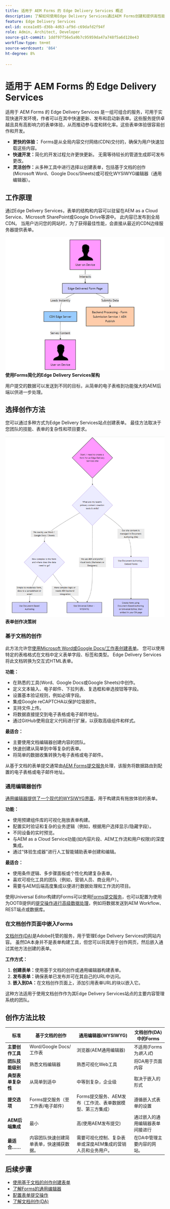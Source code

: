 ```yaml
---
title: 适用于 AEM Forms 的 Edge Delivery Services 概述
description: 了解如何使用Edge Delivery Services通过AEM Forms创建和提供高性能表单，从而实现快速开发和简化数据收集。
feature: Edge Delivery Services
exl-id: ecea1e05-d36b-4d63-af9d-c69dafd2f94f
role: Admin, Architect, Developer
source-git-commit: 1ddf97f56e5a9b7c95959da47a748f5a6d128e43
workflow-type: tm+mt
source-wordcount: '864'
ht-degree: 8%

---
```



# 适用于 AEM Forms 的 Edge Delivery Services 


适用于 AEM Forms 的 Edge Delivery Services 是一组可组合的服务，可用于实现快速开发环境，作者可以在其中快速更新、发布和启动新表单。这些服务提供卓越且具有高影响力的表单体验，从而推动参与度和转化率。这些表单体验很容易创作和开发。

* **更快的体验：** Forms是从全局内容交付网络(CDN)交付的，确保为用户快速加载这些内容。
* **快速开发：**&#x200B;简化的开发过程允许更快更新。 无需等待较长的管道生成即可发布更改。
* **灵活创作：**&#x200B;从多种工具中进行选择以创建表单，包括基于文档的创作(Microsoft Word、Google Docs/Sheets)或可视化WYSIWYG编辑器（通用编辑器）。

## 工作原理

通过Edge Delivery Services，表单的结构和内容可以驻留在AEM as a Cloud Service、Microsoft SharePoint或Google Drive等源中。 此内容已发布到全局CDN。 当用户访问您的网站时，为了获得最佳性能，会直接从最近的CDN边缘服务器提供表单。

![简化的架构图，其中显示了内容源、CDN和用户。](/help/forms/assets/eds-simplified-architecture.png)
**使用Forms简化的Edge Delivery Services架构**

用户提交的数据可以发送到不同的目标，从简单的电子表格到功能强大的AEM后端以供进一步处理。

## 选择创作方法

您可以通过多种方式为Edge Delivery Services站点创建表单。 最佳方法取决于您团队的技能、表单的复杂性和项目要求。

![帮助选择表单创作方法的决策树。](/help/forms/assets/eds-authoring-selection.png)
**表单创作决策树**

### 基于文档的创作

此方法允许您[使用Microsoft Word或Google Docs/工作表创建表单](/help/edge/docs/forms/create-forms.md)。 您可以使用特定的表格格式在文档中定义表单字段、标签和类型。 Edge Delivery Services将此文档转换为交互式HTML表单。

**功能：**

* 在熟悉的工具(Word、Google Docs或Google Sheets)中创作。
* 定义文本输入、电子邮件、下拉列表、复选框和单选按钮等字段。
* 设置基本验证规则，例如必填字段。
* 集成Google reCAPTCHA以保护垃圾邮件。
* 支持文件上传。
* 将数据直接提交到电子表格或电子邮件地址。
* 通过GitHub使用自定义代码进行扩展，以获取高级组件和样式。

**最适合：**

* 主要使用文档编辑器创建内容的团队。
* 快速创建从简单到中等复杂的表单。
* 将简单的数据收集转换为电子表格或电子邮件。

从基于文档的表单提交通常由[AEM Forms提交服务](/help/forms/forms-submission-service.md)处理，该服务将数据路由到配置的电子表格或电子邮件地址。

### 通用编辑器创作

[通用编辑器提供了一个现代的WYSIWYG界面](/help/edge/docs/forms/universal-editor/overview-universal-editor-for-edge-delivery-services-for-forms.md)，用于构建具有拖放体验的表单。

**功能：**

* 使用预建组件库的可视化拖放表单构建。
* 配置实时验证和复杂的业务逻辑（例如，根据用户选择显示/隐藏字段）。
* 不同设备的实时预览。
* 与AEM as a Cloud Service功能(如内容片段、AEM工作流和用户权限)的深度集成。
* 通过“体验生成器”进行人工智能辅助表单创建和编辑。

**最适合：**

* 使用条件逻辑、多步骤面板或个性化构建复杂表单。
* 喜欢可视化工具的团队（例如，营销人员、商业用户）。
* 需要与AEM后端高度集成以便进行数据处理和工作流的项目。

使用Universal Editor构建的Forms可以使用[Forms提交服务](/help/forms/forms-submission-service.md)，也可以配置为使用为OOTB提供的[提交操作进行高级数据处理](/help/edge/docs/forms/configure-submission-action-for-eds-forms.md)，例如将数据发送到AEM Workflow、REST端点或数据库。

### 在文档创作页面中嵌入Forms

[文档创作(DA)](https://www.aem.live/developer/da-tutorial)是Adobe托管的服务，用于管理Edge Delivery Services的网站内容。 虽然DA本身并不是表单构建工具，但您可以将其用于创作网页，然后嵌入通过其他方法创建的表单。

**工作方式：**

1. **创建表单：**&#x200B;使用基于文档的创作或通用编辑器构建表单。
2. **发布表单：**&#x200B;确保表单已发布并可在其自己的URL中访问。
3. **嵌入到DA：**&#x200B;在文档创作页面上，添加引用表单URL的块以嵌入它。

这种方法适用于使用文档创作作为其Edge Delivery Services站点的主要内容管理系统的团队。

## 创作方法比较

| 标准 | 基于文档的创作 | 通用编辑器(WYSIWYG) | 文档创作(DA)中的Forms |
|----------------------------------|---------------------------------------|-----------------------------------------|-------------------------------------------|
| **主要创作工具** | Word/Google Docs/工作表 | 浏览器(AEM通用编辑器) | 不适用(Forms为&#x200B;*嵌入式*) |
| **团队技能级别** | 熟悉文档编辑器 | 熟悉可视化Web工具 | 将DA用于页面内容 |
| **典型表单复杂性** | 从简单到适中 | 中等到复杂，企业级 | 取决于嵌入的形式 |
| **提交选项** | Forms提交服务（至工作表/电子邮件） | Forms提交服务、AEM发布（工作流、表单数据模型、第三方集成） | 遵循嵌入式表单的设置 |
| **AEM后端集成** | 最小 | 高(使用AEM发布提交) | 通过嵌入的通用编辑器表单间接进行 |
| **最适合……** | 内容团队快速创建简单表单，快速捕获数据。 | 需要可视化控制、复杂表单或深度AEM集成的营销人员和业务用户。 | 在DA中管理主要内容的网站。 |

<!-- 
## Detailed Feature Comparison

| **Capability**                        | **Universal Editor (WYSIWYG)** | **Document-based Authoring** | **Document Authoring (DA)** |
|-----------------------------------------|-------------------------------|-----------------------------|-----------------------------|
| **Unified Composition with Sites**    | ✅                            |                              | ✅ (with embedded forms)     |
| **Embedding Form Support**            | ✅                            | ✅                          | ✅ (embed from Universal Editor or Docs)   |
| **Rules (Dynamic Behavior)**          | Advanced rules editor with custom functions | Limited: Show/hide, compute value, custom functions | Depends on embedded form     |
| **Attachment Support**                | ✅                            | ℹ️ (Early Access)           | Depends on embedded form     |
| **CAPTCHA Support**                   | reCAPTCHA Enterprise          | reCAPTCHA Enterprise       | Depends on embedded form     |
| **Submission Features**               | REST, Email, FDM, Workflow, SharePoint, OneDrive, Azure Blob, Power Automate, Workfront Fusion (EA) | Only Spreadsheet            | Follows embedded form's setup |
| **Data Schema**                       | FDM, Custom                   | Custom                      | Based on embedded form       |
| **Pre-fill**                          | 💡 (via Wizard)               | ✅                          | Depends on embedded form     |
| **Fragments**                         | ✅                            | ✅                          | Depends on embedded form     |
| **Visual Rule Editor**                | ✅                            |                              |                              |
| **Localization**                      | 💡 (via Sites)                | ℹ️ (Excel/Sheets manual)    | Depends on embedded form     |
| **Template Support**                  | Only Initial Content          |                              |                              |
| **Theme**                             | ℹ️ (at project level)         | ℹ️ (at project level)        | ℹ️ (based on hosting site)    |
| **Custom Component**                  | ✅                            | ✅                          | ✅ (if embedded component supports it) |
| **Experimentation**                   | ✅                            | ✅                          | Depends on embed context     |
| **Submit Action**                     | ✅                            | Only Spreadsheet            | Based on embedded form       |
-->



## 后续步骤

* [使用基于文档的创作创建表单](/help/edge/docs/forms/tutorial.md)
* [了解Forms的通用编辑器](/help/edge/docs/forms/universal-editor/overview-universal-editor-for-edge-delivery-services-for-forms.md)
* [配置表单提交操作](/help/edge/docs/forms/configure-submission-action-for-eds-forms.md)
* [了解文档创作(DA)](https://www.aem.live/developer/da-tutorial)
